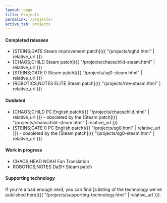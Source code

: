 ```yaml
---
layout: page
title: Projects
permalink: /projects/
active_tab: projects
---
```


#### Completed releases

* [STEINS;GATE Steam improvement patch]({{ "/projects/sghd.html" | relative_url }})
* [CHAOS;CHILD Steam patch]({{ "/projects/chaoschild-steam.html" | relative_url }})
* [STEINS;GATE 0 Steam patch]({{ "/projects/sg0-steam.html" | relative_url }})
* [ROBOTICS;NOTES ELITE Steam patch]({{ "/projects/rne-steam.html" | relative_url }})

#### Outdated

* [CHAOS;CHILD PC English patch]({{ "/projects/chaoschild.html" | relative_url }}) - obsoleted by the [Steam patch]({{ "/projects/chaoschild-steam.html" | relative_url }})
* [STEINS;GATE 0 PC English patch]({{ "/projects/sg0.html" | relative_url }}) - obsoleted by the [Steam patch]({{ "/projects/sg0-steam.html" | relative_url }})

#### Work in progress

* CHAOS;HEAD NOAH Fan Translation
* ROBOTICS;NOTES DaSH Steam patch

#### Supporting technology

If you're a bad enough nerd, you can find [a listing of the technology we've published here]({{ "/projects/supporting-technology.html" | relative_url }}).
